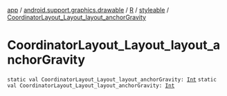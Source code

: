 [app](../../../index.md) / [android.support.graphics.drawable](../../index.md) / [R](../index.md) / [styleable](index.md) / [CoordinatorLayout_Layout_layout_anchorGravity](./-coordinator-layout_-layout_layout_anchor-gravity.md)

# CoordinatorLayout_Layout_layout_anchorGravity

`static val CoordinatorLayout_Layout_layout_anchorGravity: `[`Int`](https://kotlinlang.org/api/latest/jvm/stdlib/kotlin/-int/index.html)
`static val CoordinatorLayout_Layout_layout_anchorGravity: `[`Int`](https://kotlinlang.org/api/latest/jvm/stdlib/kotlin/-int/index.html)